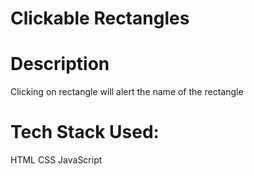 # Clickable Rectangles

# Description
Clicking on rectangle will alert the name of the rectangle

# Tech Stack Used:
HTML
CSS
JavaScript
